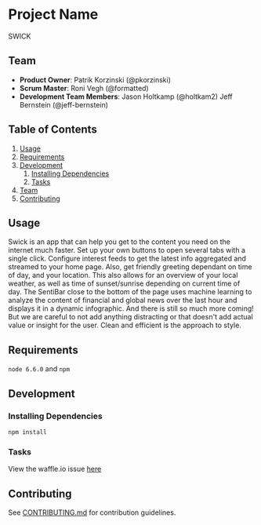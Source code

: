 # Project Name

SWICK

## Team

  - __Product Owner__: Patrik Korzinski (@pkorzinski)
  - __Scrum Master__: Roni Vegh (@formatted)
  - __Development Team Members__: Jason Holtkamp (@holtkam2)
                                  Jeff Bernstein (@jeff-bernstein)

## Table of Contents

1. [Usage](#Usage)
1. [Requirements](#requirements)
1. [Development](#development)
    1. [Installing Dependencies](#installing-dependencies)
    1. [Tasks](#tasks)
1. [Team](#team)
1. [Contributing](#contributing)

## Usage

Swick is an app that can help you get to the content you need on the internet much faster.
Set up your own buttons to open several tabs with a single click. Configure interest feeds to get the latest info aggregated and streamed to your home page. Also, get friendly greeting dependant on time of day, and your location. This also allows for an overview of your local weather, as well as time of sunset/sunrise depending on current time of day.
The SentiBar close to the bottom of the page uses machine learning to analyze the content of financial and global news over the last hour and displays it in a dynamic infographic.
And there is still so much more coming! But we are careful to not add anything distracting or that doesn't add actual value or insight for the user. Clean and efficient is the approach to style.

## Requirements

`node 6.6.0` and `npm`

## Development


### Installing Dependencies

```
npm install
```

### Tasks

View the waffle.io issue [here](https://waffle.io/HRR18-Harambe/Harambe)


## Contributing

See [CONTRIBUTING.md](CONTRIBUTING.md) for contribution guidelines.
